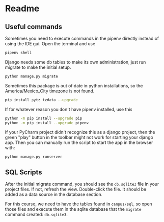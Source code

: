 Readme
======

Useful commands
---------------

Sometimes you need to execute commands in the pipenv directly instead of using the IDE gui. Open the terminal and use

```sh
pipenv shell
```

Django needs some db tables to make its own administration, just run migrate to make the initial setup.

```sh
python manage.py migrate
```

Sometimes this package is out of date in python installations, so the America/Mexico_City timezone is not found.

```sh
pip install pytz tzdata --upgrade
```

If for whatever reason you don't have pipenv installed, use this

```sh
python -m pip install --upgrade pip
python -m pip install --upgrade pipenv
```

If your PyCharm project didn't recognize this as a django project, then the green
"play" button in the toolbar might not work for starting your django app. Then you
can manually run the script to start the app in the browser with:

```sh
python manage.py runserver
```

SQL Scripts
-----------

After the initial migrate command, you should see the `db.sqlite3` file in your project files. If not, refresh the view.
Double-click the file. It should be added as a data source in the database section.

For this course, we need to have the tables found in `campus/sql`, so open those files and execute them in the sqlite
database that the `migrate` command created: `db.sqlite3`.
